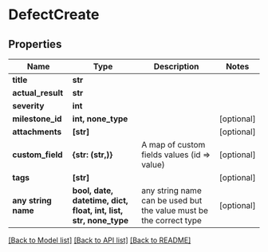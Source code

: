 # DefectCreate


## Properties
Name | Type | Description | Notes
------------ | ------------- | ------------- | -------------
**title** | **str** |  | 
**actual_result** | **str** |  | 
**severity** | **int** |  | 
**milestone_id** | **int, none_type** |  | [optional] 
**attachments** | **[str]** |  | [optional] 
**custom_field** | **{str: (str,)}** | A map of custom fields values (id &#x3D;&gt; value) | [optional] 
**tags** | **[str]** |  | [optional] 
**any string name** | **bool, date, datetime, dict, float, int, list, str, none_type** | any string name can be used but the value must be the correct type | [optional]

[[Back to Model list]](../README.md#documentation-for-models) [[Back to API list]](../README.md#documentation-for-api-endpoints) [[Back to README]](../README.md)


